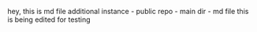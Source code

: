 hey, this is md file
additional instance - public repo - main dir - md file
this is being edited for testing
